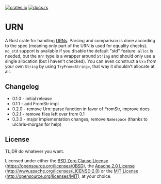 [![crates.io](https://img.shields.io/crates/v/urn.svg)](https://crates.io/crates/urn) [![docs.rs](https://docs.rs/urn/badge.svg)](https://docs.rs/urn)

# URN

A Rust crate for handling [URNs](https://datatracker.ietf.org/doc/html/rfc8141). Parsing and comparison is done according to the spec (meaning only part of the URN is used for equality checks). `no_std` support is available if you disable the default "std" feature. `alloc` is needed, but the `Urn` type is a wrapper around `String` and should only use a single allocation (but I haven't checked). You can even construct a `Urn` from your own `String` by using `TryFrom<String>`, that way it shouldn't allocate at all.

## Changelog

- 0.1.0 - initial release
- 0.1.1 - add FromStr impl
- 0.2.0 - remove Urn::parse function in favor of FromStr, improve docs
- 0.2.1 - remove files left over from 0.1
- 0.3.0 - major implementation changes, remove `Namespace` (thanks to u/chris-morgan for help)

## License

TL;DR do whatever you want.

Licensed under either the [BSD Zero Clause License](LICENSE-0BSD) (https://opensource.org/licenses/0BSD), the [Apache 2.0 License](LICENSE-APACHE) (http://www.apache.org/licenses/LICENSE-2.0) or the [MIT License](LICENSE-MIT) (http://opensource.org/licenses/MIT), at your choice.

